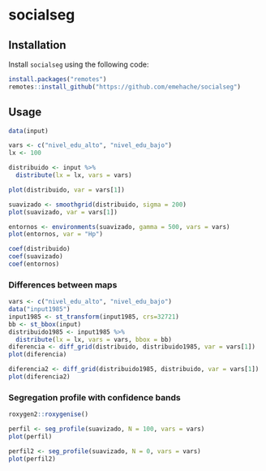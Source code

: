 
<!-- README.md is generated from README.Rmd. Please edit that file -->

# socialseg

## Installation

Install `socialseg` using the following code:

``` r
install.packages("remotes")
remotes::install_github("https://github.com/emehache/socialseg")
```

## Usage

``` r
data(input)

vars <- c("nivel_edu_alto", "nivel_edu_bajo")
lx <- 100

distribuido <- input %>% 
  distribute(lx = lx, vars = vars) 

plot(distribuido, var = vars[1])

suavizado <- smoothgrid(distribuido, sigma = 200)
plot(suavizado, var = vars[1])

entornos <- environments(suavizado, gamma = 500, vars = vars)
plot(entornos, var = "Hp")

coef(distribuido)
coef(suavizado)
coef(entornos)
```

### Differences between maps

``` r
vars <- c("nivel_edu_alto", "nivel_edu_bajo")
data("input1985")
input1985 <- st_transform(input1985, crs=32721)
bb <- st_bbox(input)
distribuido1985 <- input1985 %>% 
  distribute(lx = lx, vars = vars, bbox = bb)
diferencia <- diff_grid(distribuido, distribuido1985, var = vars[1])
plot(diferencia)

diferencia2 <- diff_grid(distribuido1985, distribuido, var = vars[1])
plot(diferencia2)
```

### Segregation profile with confidence bands

``` r
roxygen2::roxygenise()

perfil <- seg_profile(suavizado, N = 100, vars = vars)
plot(perfil)

perfil2 <- seg_profile(suavizado, N = 0, vars = vars)
plot(perfil2)
```
